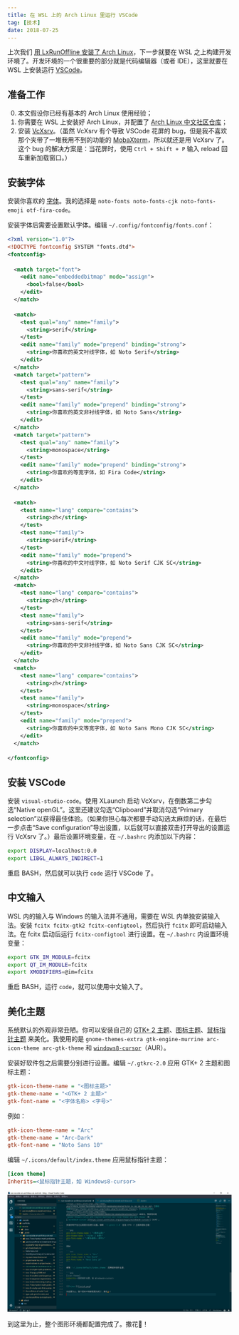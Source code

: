 ```yaml
---
title: 在 WSL 上的 Arch Linux 里运行 VSCode
tag: [技术]
date: 2018-07-25
---
```


上次我们 [用 LxRunOffline 安装了 Arch Linux](../use-lxrunoffline-to-install-arch-linux/)，下一步就要在 WSL 之上构建开发环境了。开发环境的一个很重要的部分就是代码编辑器（或者 IDE），这里就要在 WSL 上安装运行 [VSCode](https://code.visualstudio.com/)。

<!-- more -->

## 准备工作

0. 本文假设你已经有基本的 Arch Linux 使用经验；
1. 你需要在 WSL 上安装好 Arch Linux，并配置了 [Arch Linux 中文社区仓库](https://www.archlinuxcn.org/archlinux-cn-repo-and-mirror/)；
2. 安装 [VcXsrv](https://sourceforge.net/projects/vcxsrv/)。（虽然 VcXsrv 有个导致 VSCode 花屏的 bug，但是我不喜欢那个夹带了一堆我用不到的功能的 [MobaXterm](https://mobaxterm.mobatek.net/)，所以就还是用 VcXsrv 了。这个 bug 的解决方案是：当花屏时，使用 `Ctrl + Shift + P` 输入 reload 回车重新加载窗口。）

## 安装字体

安装你喜欢的 [字体](https://wiki.archlinux.org/index.php/Fonts_%28%E7%AE%80%E4%BD%93%E4%B8%AD%E6%96%87%29)。我的选择是 `noto-fonts noto-fonts-cjk noto-fonts-emoji otf-fira-code`。

安装字体后需要设置默认字体。编辑 `~/.config/fontconfig/fonts.conf`：

```xml
<?xml version="1.0"?>
<!DOCTYPE fontconfig SYSTEM "fonts.dtd">
<fontconfig>

  <match target="font">
    <edit name="embeddedbitmap" mode="assign">
      <bool>false</bool>
    </edit>
  </match>

  <match>
    <test qual="any" name="family">
      <string>serif</string>
    </test>
    <edit name="family" mode="prepend" binding="strong">
      <string>你喜欢的英文衬线字体，如 Noto Serif</string>
    </edit>
  </match>
  <match target="pattern">
    <test qual="any" name="family">
      <string>sans-serif</string>
    </test>
    <edit name="family" mode="prepend" binding="strong">
      <string>你喜欢的英文非衬线字体，如 Noto Sans</string>
    </edit>
  </match>
  <match target="pattern">
    <test qual="any" name="family">
      <string>monospace</string>
    </test>
    <edit name="family" mode="prepend" binding="strong">
      <string>你喜欢的等宽字体，如 Fira Code</string>
    </edit>
  </match>

  <match>
    <test name="lang" compare="contains">
      <string>zh</string>
    </test>
    <test name="family">
      <string>serif</string>
    </test>
    <edit name="family" mode="prepend">
      <string>你喜欢的中文衬线字体，如 Noto Serif CJK SC</string>
    </edit>
  </match>
  <match>
    <test name="lang" compare="contains">
      <string>zh</string>
    </test>
    <test name="family">
      <string>sans-serif</string>
    </test>
    <edit name="family" mode="prepend">
      <string>你喜欢的中文非衬线字体，如 Noto Sans CJK SC</string>
    </edit>
  </match>
  <match>
    <test name="lang" compare="contains">
      <string>zh</string>
    </test>
    <test name="family">
      <string>monospace</string>
    </test>
    <edit name="family" mode="prepend">
      <string>你喜欢的中文等宽字体，如 Noto Sans Mono CJK SC</string>
    </edit>
  </match>

</fontconfig>
```

## 安装 VSCode

安装 `visual-studio-code`。使用 XLaunch 启动 VcXsrv，在倒数第二步勾选“Native openGL”。这里还建议勾选“Clipboard”并取消勾选“Primary selection”以获得最佳体验。（如果你担心每次都要手动勾选太麻烦的话，在最后一步点击“Save configuration”导出设置，以后就可以直接双击打开导出的设置运行 VcXsrv 了。）最后设置环境变量，在 `~/.bashrc` 内添加以下内容：

```bash
export DISPLAY=localhost:0.0
export LIBGL_ALWAYS_INDIRECT=1
```

重启 BASH，然后就可以执行 `code` 运行 VSCode 了。

## 中文输入

WSL 内的输入与 Windows 的输入法并不通用，需要在 WSL 内单独安装输入法。安装 `fcitx fcitx-gtk2 fcitx-configtool`，然后执行 `fcitx` 即可启动输入法。在 fcitx 启动后运行 `fcitx-configtool` 进行设置。在 `~/.bashrc` 内设置环境变量：

```bash
export GTK_IM_MODULE=fcitx
export QT_IM_MODULE=fcitx
export XMODIFIERS=@im=fcitx
```

重启 BASH，运行 `code`，就可以使用中文输入了。

## 美化主题

系统默认的外观非常丑陋。你可以安装自己的 [GTK+ 2 主题](https://wiki.archlinux.org/index.php/GTK%2B_%28%E7%AE%80%E4%BD%93%E4%B8%AD%E6%96%87%29#.E4.B8.BB.E9.A2.98)、[图标主题](https://wiki.archlinux.org/index.php/Icons#Icon_themes)、[鼠标指针主题](https://wiki.archlinux.org/index.php/Cursor_themes_%28%E7%AE%80%E4%BD%93%E4%B8%AD%E6%96%87%29) 来美化。我使用的是 `gnome-themes-extra gtk-engine-murrine arc-icon-theme arc-gtk-theme` 和 [`windows8-cursor`](https://aur.archlinux.org/packages/windows8-cursor/)（AUR）。

安装好软件包之后需要分别进行设置。编辑 `~/.gtkrc-2.0` 应用 GTK+ 2 主题和图标主题：

```ini
gtk-icon-theme-name = "<图标主题>"
gtk-theme-name = "<GTK+ 2 主题>"
gtk-font-name = "<字体名称> <字号>"
```

例如：

```ini
gtk-icon-theme-name = "Arc"
gtk-theme-name = "Arc-Dark"
gtk-font-name = "Noto Sans 10"
```

编辑 `~/.icons/default/index.theme` 应用鼠标指针主题：

```ini
[icon theme]
Inherits=<鼠标指针主题，如 Windows8-cursor>
```

![Enjoy~](finish.png)

到这里为止，整个图形环境都配置完成了。撒花🎉！
